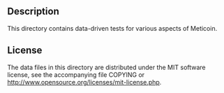Description
------------

This directory contains data-driven tests for various aspects of Meticoin.

License
--------

The data files in this directory are distributed under the MIT software
license, see the accompanying file COPYING or
http://www.opensource.org/licenses/mit-license.php.

